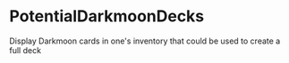 # PotentialDarkmoonDecks
Display Darkmoon cards in one's inventory that could be used to create a full deck
